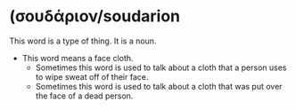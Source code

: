 # (σουδάριον/soudarion
This word is a type of thing. It is a noun.
* This word means a face cloth.
    * Sometimes this word is used to talk about a cloth that a person uses to wipe sweat off of their face.
    * Sometimes this word is used to talk about a cloth that was put over the face of a dead person.
